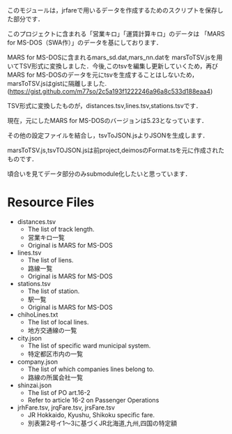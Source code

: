 このモジュールは，jrfareで用いるデータを作成するためのスクリプトを保存した部分です．

このプロジェクトに含まれる「営業キロ」「運賃計算キロ」のデータは 「MARS for MS-DOS（SWA作）」のデータを基にしております．

MARS for MS-DOSに含まれるmars_sd.dat,mars_nn.datを marsToTSV.jsを用いてTSV形式に変換しました．今後,このtsvを編集し更新していくため，再びMARS for MS-DOSのデータを元にtsvを生成することはしないため，marsToTSV.jsはgistに隔離しました.(https://gist.github.com/m77so/2c5a193f1222246a96a8c533d188eaa4)

TSV形式に変換したものが，distances.tsv,lines.tsv,stations.tsvです．

現在，元にしたMARS for MS-DOSのバージョンは5.23となっています．

その他の設定ファイルを結合し，tsvToJSON.jsよりJSONを生成します．

marsToTSV.js,tsvTOJSON.jsは前project,deimosのFormat.tsを元に作成されたものです．


頃合いを見てデータ部分のみsubmodule化したいと思っています．

# Resource Files

- distances.tsv
  - The list of track length.
  - 営業キロ一覧
  - Original is MARS for MS-DOS
- lines.tsv
  - The list of liens.
  - 路線一覧
  - Original is MARS for MS-DOS
- stations.tsv
  - The list of station.
  - 駅一覧
  - Original is MARS for MS-DOS
- chihoLines.txt
  - The list of local lines.
  - 地方交通線の一覧
- city.json
  - The list of specific ward municipal system.
  - 特定都区市内の一覧
- company.json
  - The list of which companies lines belong to.
  - 路線の所属会社一覧
- shinzai.json
  - The list of PO art.16-2 
  - Refer to article 16-2 on Passenger Operations
- jrhFare.tsv, jrqFare.tsv, jrsFare.tsv
  - JR Hokkaido, Kyushu, Shikoku specific fare.
  - 別表第2号イ1〜3に基づくJR北海道,九州,四国の特定額